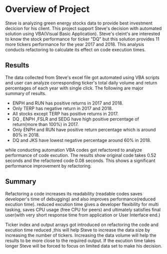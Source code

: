 # Overview of Project

Steve is analyzing green energy stocks data to provide best investment decicion for his client. 
This project support Steve's decision with automated solution using VBA(Visual Basic Application).
Steve's cleint's are interested to know the stock performance for ticker "DQ" but this solution
provides 11 more tickers performance for the year 2017 and 2018. 
This analysis conducts refactoring to calculate its effect on code execution times.


## Results

The data collected from Steve's excel file got automated using VBA scripts and user can analyze corresponding ticker's
total daily volume and return percentages of each year with single click. The following are major summary of results.
  
   * ENPH and RUN has positive returns in 2017 and 2018.
   * Only TERP has negative return in 2017 and 2018.
   * All stocks except TERP has positive returns in 2017.
   * DQ , ENPH ,FSLR and SEDG have high positive percentage of return(more than 100%) in 2017.
   * Only ENPH and RUN have positive return percentage which is around 80% in 2018.
   * DQ and JKS have lowest negative percentage around 60% in 2018.

while conducting automation VBA codes got refactored to analyze performance of code excution. The results show original code takes 0.52 seconds
and the refactored code 0.08 seconds. This shows a significant performance improvement by refactoring.  


## Summary

Refactoring a code increases its readability (readable codes saves developer's time of debugging) and also improves performance(reduced excution time).
reduced excution time gives a developer flexibility for multi tasking, saves CPU usage (free CPU for peers) 
and ultimately satisfies final user(with very short response time from application or User Interface end.)

Ticker index and output arrays got introduced on refactoring the code and excution time 
reduced ,this will help Steve to increase the data size by increasing the number of tickers. Increasing the
data volume will help the results to be more close to the required output. If the excution time takes longer 
Steve will be forced to focus on limited data set to make his decision.




